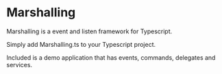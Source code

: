 # Marshalling
Marshalling is a event and listen framework for Typescript.

Simply add Marshalling.ts to your Typescript project.

Included is a demo application that has events, commands, delegates and services.
